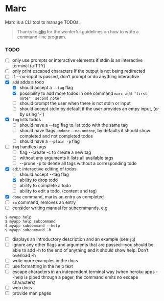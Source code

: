 # Marc

Marc is a CLI tool to manage TODOs.

> Thanks to [clig](https://clig.dev/) for the wonferful guidelines on how to write a command-line program.

### TODO

- [ ] only use prompts or interactive elements if stdin is an interactive terminal (a TTY)
- [ ] only print escaped characters if the output is not being redirected
- [ ] if --no-input is passed, don’t prompt or do anything interactive
- [x] `add` adds a todo
  - [x] should accept a `--tag` flag
  - [x] possibility to add more todos in one command `marc add 'first note' 'second note'`
  - [ ] should prompt the user when there is not stdin or input
  - [ ] should accept stdin by default if the user provides an empy input, (or by using '-')
- [x] `log` lists todos
  - [ ] should have a --tag flag to list todo with the same tag
  - [ ] should have flags `undone` `--no-undone`, by defaults it should show completed and not completed todos
  - [ ] should have a `--plain -p` flag
- [ ] `tag` handles tags
  - [ ] flag --create -c to create a new tag
  - [ ] without any arguments it lists all available tags
  - [ ] --prune -p to delete all tags without a corresponding todo
- [x] `edit` interactive editing of todos
  - [ ] should accept --tag flag
  - [x] ability to drop todo
  - [ ] ability to complete a todo
  - [ ] ability to edit a todo, (content and tag)
- [x] `done` command, marks an entry as completed
- [ ] `rm` command, removes an entry
- [ ] consider writing manual for subcommands, e.g.

```
$ myapp help
$ myapp help subcommand
$ myapp subcommand --help
$ myapp subcommand -h
```

- [ ] displays an introductory description and an example (see `jq`)
- [ ] ignore any other flags and arguments that are passed—you should be able to add -h to the end of anything and it should show help. Don’t overload -h
- [ ] write more examples in the docs
- [ ] use formatting in the help text
- [ ] escape characters in an independent terminal way (when heroku apps --help is piped through a pager, the command emits no escape characters)
- [ ] web docs
- [ ] provide man pages
